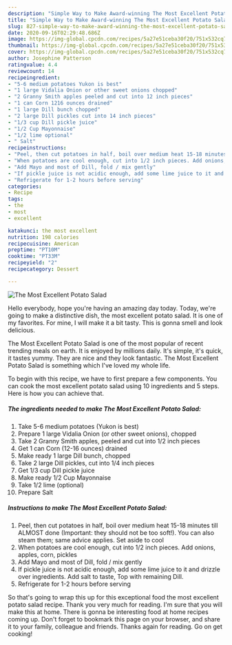 ```yaml
---
description: "Simple Way to Make Award-winning The Most Excellent Potato Salad"
title: "Simple Way to Make Award-winning The Most Excellent Potato Salad"
slug: 827-simple-way-to-make-award-winning-the-most-excellent-potato-salad
date: 2020-09-16T02:29:48.686Z
image: https://img-global.cpcdn.com/recipes/5a27e51ceba30f20/751x532cq70/the-most-excellent-potato-salad-recipe-main-photo.jpg
thumbnail: https://img-global.cpcdn.com/recipes/5a27e51ceba30f20/751x532cq70/the-most-excellent-potato-salad-recipe-main-photo.jpg
cover: https://img-global.cpcdn.com/recipes/5a27e51ceba30f20/751x532cq70/the-most-excellent-potato-salad-recipe-main-photo.jpg
author: Josephine Patterson
ratingvalue: 4.4
reviewcount: 14
recipeingredient:
- "5-6 medium potatoes Yukon is best"
- "1 large Vidalia Onion or other sweet onions chopped"
- "2 Granny Smith apples peeled and cut into 12 inch pieces"
- "1 can Corn 1216 ounces drained"
- "1 large Dill bunch chopped"
- "2 large Dill pickles cut into 14 inch pieces"
- "1/3 cup Dill pickle juice"
- "1/2 Cup Mayonnaise"
- "1/2 lime optional"
- " Salt"
recipeinstructions:
- "Peel, then cut potatoes in half, boil over medium heat 15-18 minutes till ALMOST done (Important: they should not be too soft!). You can also steam them; same advice applies. Set aside to cool"
- "When potatoes are cool enough, cut into 1/2 inch pieces. Add onions, apples, corn, pickles"
- "Add Mayo and most of Dill, fold / mix gently"
- "If pickle juice is not acidic enough, add some lime juice to it and drizzle over ingredients. Add salt to taste, Top with remaining Dill."
- "Refrigerate for 1-2 hours before serving"
categories:
- Recipe
tags:
- the
- most
- excellent

katakunci: the most excellent 
nutrition: 198 calories
recipecuisine: American
preptime: "PT10M"
cooktime: "PT33M"
recipeyield: "2"
recipecategory: Dessert

---
```



![The Most Excellent Potato Salad](https://img-global.cpcdn.com/recipes/5a27e51ceba30f20/751x532cq70/the-most-excellent-potato-salad-recipe-main-photo.jpg)

Hello everybody, hope you're having an amazing day today. Today, we're going to make a distinctive dish, the most excellent potato salad. It is one of my favorites. For mine, I will make it a bit tasty. This is gonna smell and look delicious.



The Most Excellent Potato Salad is one of the most popular of recent trending meals on earth. It is enjoyed by millions daily. It's simple, it's quick, it tastes yummy. They are nice and they look fantastic. The Most Excellent Potato Salad is something which I've loved my whole life.


To begin with this recipe, we have to first prepare a few components. You can cook the most excellent potato salad using 10 ingredients and 5 steps. Here is how you can achieve that.

<!--inarticleads1-->

##### The ingredients needed to make The Most Excellent Potato Salad:

1. Take 5-6 medium potatoes (Yukon is best)
1. Prepare 1 large Vidalia Onion (or other sweet onions), chopped
1. Take 2 Granny Smith apples, peeled and cut into 1/2 inch pieces
1. Get 1 can Corn (12-16 ounces) drained
1. Make ready 1 large Dill bunch, chopped
1. Take 2 large Dill pickles, cut into 1/4 inch pieces
1. Get 1/3 cup Dill pickle juice
1. Make ready 1/2 Cup Mayonnaise
1. Take 1/2 lime (optional)
1. Prepare  Salt




<!--inarticleads2-->

##### Instructions to make The Most Excellent Potato Salad:

1. Peel, then cut potatoes in half, boil over medium heat 15-18 minutes till ALMOST done (Important: they should not be too soft!). You can also steam them; same advice applies. Set aside to cool
1. When potatoes are cool enough, cut into 1/2 inch pieces. Add onions, apples, corn, pickles
1. Add Mayo and most of Dill, fold / mix gently
1. If pickle juice is not acidic enough, add some lime juice to it and drizzle over ingredients. Add salt to taste, Top with remaining Dill.
1. Refrigerate for 1-2 hours before serving




So that's going to wrap this up for this exceptional food the most excellent potato salad recipe. Thank you very much for reading. I'm sure that you will make this at home. There is gonna be interesting food at home recipes coming up. Don't forget to bookmark this page on your browser, and share it to your family, colleague and friends. Thanks again for reading. Go on get cooking!
